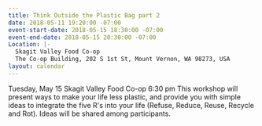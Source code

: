 ```yaml
---
title: Think Outside the Plastic Bag part 2
date: 2018-05-11 19:20:00 -07:00
event-start-date: 2018-05-15 18:30:00 -07:00
event-end-date: 2018-05-15 20:30:00 -07:00
Location: |-
  Skagit Valley Food Co-op
  The Co-op Building, 202 S 1st St, Mount Vernon, WA 98273, USA
layout: calendar
---
```


Tuesday, May 15 Skagit Valley Food Co-op 6:30 pm
This workshop will present ways to make your life less plastic, and provide you with simple ideas to integrate the five R's into your life (Refuse, Reduce, Reuse, Recycle and Rot). Ideas will be shared among participants.
